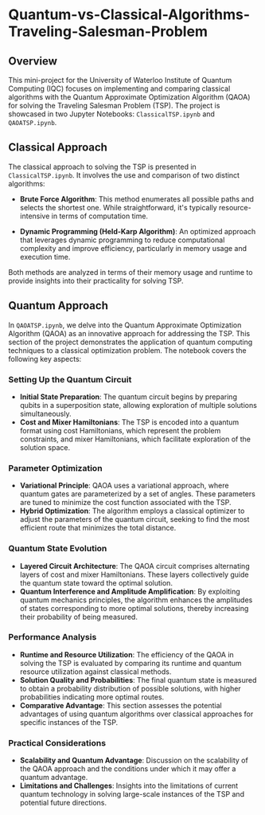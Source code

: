 # Quantum-vs-Classical-Algorithms-Traveling-Salesman-Problem

## Overview

This mini-project for the University of Waterloo Institute of Quantum Computing (IQC) focuses on implementing and comparing classical algorithms with the Quantum Approximate Optimization Algorithm (QAOA) for solving the Traveling Salesman Problem (TSP). The project is showcased in two Jupyter Notebooks: `ClassicalTSP.ipynb` and `QAOATSP.ipynb`.

## Classical Approach

The classical approach to solving the TSP is presented in `ClassicalTSP.ipynb`. It involves the use and comparison of two distinct algorithms:

- **Brute Force Algorithm**: This method enumerates all possible paths and selects the shortest one. While straightforward, it's typically resource-intensive in terms of computation time.
  
- **Dynamic Programming (Held-Karp Algorithm)**: An optimized approach that leverages dynamic programming to reduce computational complexity and improve efficiency, particularly in memory usage and execution time.

Both methods are analyzed in terms of their memory usage and runtime to provide insights into their practicality for solving TSP.


## Quantum Approach

In `QAOATSP.ipynb`, we delve into the Quantum Approximate Optimization Algorithm (QAOA) as an innovative approach for addressing the TSP. This section of the project demonstrates the application of quantum computing techniques to a classical optimization problem. The notebook covers the following key aspects:

### Setting Up the Quantum Circuit
- **Initial State Preparation**: The quantum circuit begins by preparing qubits in a superposition state, allowing exploration of multiple solutions simultaneously.
- **Cost and Mixer Hamiltonians**: The TSP is encoded into a quantum format using cost Hamiltonians, which represent the problem constraints, and mixer Hamiltonians, which facilitate exploration of the solution space.

### Parameter Optimization
- **Variational Principle**: QAOA uses a variational approach, where quantum gates are parameterized by a set of angles. These parameters are tuned to minimize the cost function associated with the TSP.
- **Hybrid Optimization**: The algorithm employs a classical optimizer to adjust the parameters of the quantum circuit, seeking to find the most efficient route that minimizes the total distance.

### Quantum State Evolution
- **Layered Circuit Architecture**: The QAOA circuit comprises alternating layers of cost and mixer Hamiltonians. These layers collectively guide the quantum state toward the optimal solution.
- **Quantum Interference and Amplitude Amplification**: By exploiting quantum mechanics principles, the algorithm enhances the amplitudes of states corresponding to more optimal solutions, thereby increasing their probability of being measured.

### Performance Analysis
- **Runtime and Resource Utilization**: The efficiency of the QAOA in solving the TSP is evaluated by comparing its runtime and quantum resource utilization against classical methods.
- **Solution Quality and Probabilities**: The final quantum state is measured to obtain a probability distribution of possible solutions, with higher probabilities indicating more optimal routes.
- **Comparative Advantage**: This section assesses the potential advantages of using quantum algorithms over classical approaches for specific instances of the TSP.

### Practical Considerations
- **Scalability and Quantum Advantage**: Discussion on the scalability of the QAOA approach and the conditions under which it may offer a quantum advantage.
- **Limitations and Challenges**: Insights into the limitations of current quantum technology in solving large-scale instances of the TSP and potential future directions.

